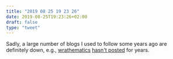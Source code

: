 ```yaml
---
title: "2019 08 25 19 23 26"
date: 2019-08-25T19:23:26+02:00
draft: false
type: "tweet"
---
```

Sadly, a large number of blogs I used to follow some years ago are definitely down, e.g., [wrathematics](https://github.com/wrathematics) [hasn't posted](http://librestats.com/archive/) for years.
